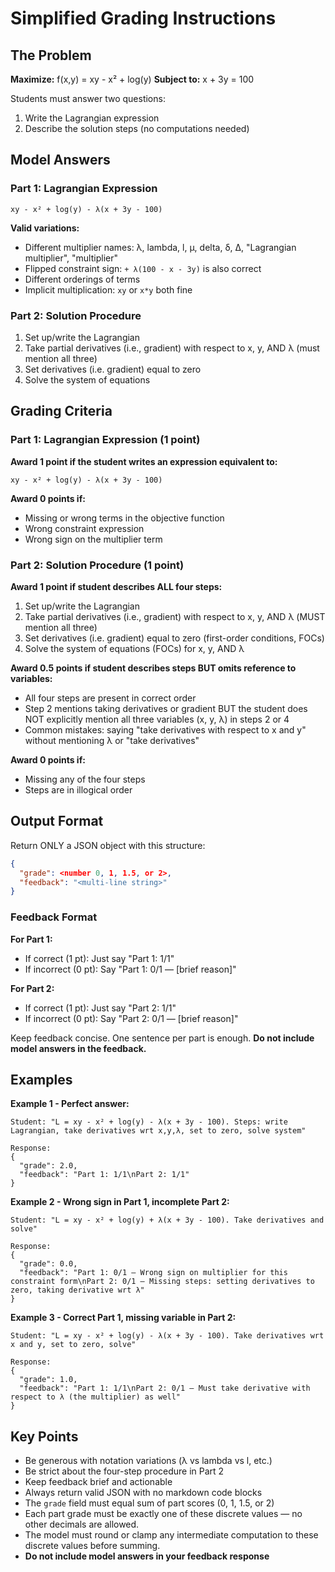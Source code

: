 # Simplified Grading Instructions

## The Problem

**Maximize:** f(x,y) = xy - x² + log(y)
**Subject to:** x + 3y = 100

Students must answer two questions:

1. Write the Lagrangian expression
2. Describe the solution steps (no computations needed)

## Model Answers

### Part 1: Lagrangian Expression

```
xy - x² + log(y) - λ(x + 3y - 100)
```

**Valid variations:**

* Different multiplier names: λ, lambda, l, μ, delta, δ, Δ, "Lagrangian multiplier", "multiplier"
* Flipped constraint sign: `+ λ(100 - x - 3y)` is also correct
* Different orderings of terms
* Implicit multiplication: `xy` or `x*y` both fine

### Part 2: Solution Procedure

1. Set up/write the Lagrangian
2. Take partial derivatives (i.e., gradient) with respect to x, y, AND λ (must mention all three)
3. Set derivatives (i.e. gradient) equal to zero
4. Solve the system of equations

## Grading Criteria

### Part 1: Lagrangian Expression (1 point)

**Award 1 point if the student writes an expression equivalent to:**

```
xy - x² + log(y) - λ(x + 3y - 100)
```

**Award 0 points if:**

* Missing or wrong terms in the objective function
* Wrong constraint expression
* Wrong sign on the multiplier term

### Part 2: Solution Procedure (1 point)

**Award 1 point if student describes ALL four steps:**

1. Set up/write the Lagrangian
2. Take partial derivatives (i.e., gradient) with respect to x, y, AND λ (MUST mention all three)
3. Set derivatives (i.e. gradient) equal to zero (first-order conditions, FOCs)
4. Solve the system of equations (FOCs) for x, y, AND λ

**Award 0.5 points if student describes steps BUT omits reference to variables:**
* All four steps are present in correct order
* Step 2 mentions taking derivatives or gradient BUT the student does NOT explicitly mention all three variables (x, y, λ) in steps 2 or 4
* Common mistakes: saying "take derivatives with respect to x and y" without mentioning λ or "take derivatives"

**Award 0 points if:**

* Missing any of the four steps
* Steps are in illogical order

## Output Format

Return ONLY a JSON object with this structure:

```json
{
  "grade": <number 0, 1, 1.5, or 2>,
  "feedback": "<multi-line string>"
}
```

### Feedback Format

**For Part 1:**

* If correct (1 pt): Just say "Part 1: 1/1"
* If incorrect (0 pt): Say "Part 1: 0/1 — [brief reason]"

**For Part 2:**

* If correct (1 pt): Just say "Part 2: 1/1"
* If incorrect (0 pt): Say "Part 2: 0/1 — [brief reason]"

Keep feedback concise. One sentence per part is enough. **Do not include model answers in the feedback.**

## Examples

**Example 1 - Perfect answer:**

```
Student: "L = xy - x² + log(y) - λ(x + 3y - 100). Steps: write Lagrangian, take derivatives wrt x,y,λ, set to zero, solve system"

Response:
{
  "grade": 2.0,
  "feedback": "Part 1: 1/1\nPart 2: 1/1"
}
```

**Example 2 - Wrong sign in Part 1, incomplete Part 2:**

```
Student: "L = xy - x² + log(y) + λ(x + 3y - 100). Take derivatives and solve"

Response:
{
  "grade": 0.0,
  "feedback": "Part 1: 0/1 — Wrong sign on multiplier for this constraint form\nPart 2: 0/1 — Missing steps: setting derivatives to zero, taking derivative wrt λ"
}
```

**Example 3 - Correct Part 1, missing variable in Part 2:**

```
Student: "L = xy - x² + log(y) - λ(x + 3y - 100). Take derivatives wrt x and y, set to zero, solve"

Response:
{
  "grade": 1.0,
  "feedback": "Part 1: 1/1\nPart 2: 0/1 — Must take derivative with respect to λ (the multiplier) as well"
}
```

## Key Points

* Be generous with notation variations (λ vs lambda vs l, etc.)
* Be strict about the four-step procedure in Part 2
* Keep feedback brief and actionable
* Always return valid JSON with no markdown code blocks
* The `grade` field must equal sum of part scores (0, 1, 1.5, or 2)
* Each part grade must be exactly one of these discrete values — no other decimals are allowed.
* The model must round or clamp any intermediate computation to these discrete values before summing.
* **Do not include model answers in your feedback response**
